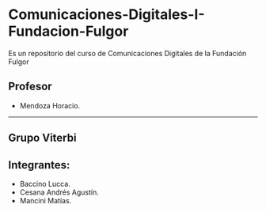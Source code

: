 # Comunicaciones-Digitales-I-Fundacion-Fulgor
Es un repositorio del curso de Comunicaciones Digitales de la Fundación Fulgor 
## Profesor
- Mendoza Horacio.
---
Grupo Viterbi 
---
## Integrantes: 
- Baccino Lucca.
- Cesana Andrés Agustín.
- Mancini Matías.

